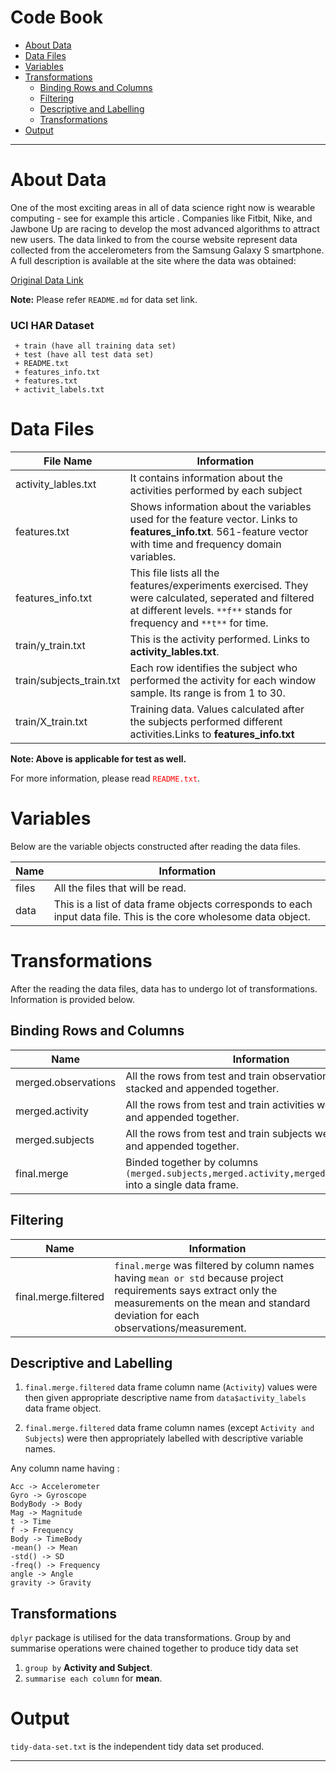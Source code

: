 # Code Book
- [About Data](#about-data)
- [Data Files](#data-files)
- [Variables](#variables)
- [Transformations](#transformations)
    - [Binding Rows and Columns](#binding-rows-and-columns)
    - [Filtering](#filtering)
    - [Descriptive and Labelling](#descriptive-and-labelling)
    - [Transformations](#transformations)
- [Output](#output)

*********
# About Data
One of the most exciting areas in all of data science right now is wearable computing - see for example this article . Companies like Fitbit, Nike, and Jawbone Up are racing to develop the most advanced algorithms to attract new users. The data linked to from the course website represent data collected from the accelerometers from the Samsung Galaxy S smartphone. A full description is available at the site where the data was obtained: 

[Original Data Link](http://archive.ics.uci.edu/ml/datasets/Human+Activity+Recognition+Using+Smartphones)

**Note:** Please refer `README.md` for data set link.

### UCI HAR Dataset
     + train (have all training data set)
     + test (have all test data set)
     + README.txt
     + features_info.txt
     + features.txt
     + activit_labels.txt

# Data Files

File Name                   |   Information
-----------------           |   ------------
activity_lables.txt         |   It contains information about the activities performed by each subject
features.txt                |   Shows information about the variables used for the feature vector. Links to **features_info.txt**. 561-feature vector with time and frequency domain variables.
features_info.txt           |   This file lists all the features/experiments exercised. They were calculated, seperated and filtered at different levels. `**f**` stands for frequency and `**t**` for time.
train/y_train.txt           |   This is the activity performed. Links to **activity_lables.txt**. 
train/subjects_train.txt    |   Each row identifies the subject who performed the activity for each window sample. Its range is from 1 to 30.
train/X_train.txt           |   Training data. Values calculated after the subjects performed different activities.Links to **features_info.txt**

**Note: Above is applicable for test as well.**

For more information, please read <span style="color:red;">`README.txt`</span>.

# Variables

Below are the variable objects constructed after reading the data files.

Name                        |   Information
-------------               |   -------------
files                       |   All the files that will be read.
data                        |   This is a list of data frame objects corresponds to each input data file. This is the core wholesome data object.

# Transformations

After the reading the data files, data has to undergo lot of transformations. Information is provided below.

## Binding Rows and Columns
Name                        |   Information
-------------               |   -------------
merged.observations         |   All the rows from test and train observations were stacked and appended together.
merged.activity             |   All the rows from test and train activities were stacked and appended together.
merged.subjects             |   All the rows from test and train subjects were stacked and appended together.
final.merge                 |   Binded together by columns `(merged.subjects,merged.activity,merged.observations)` into a single data frame.

## Filtering
Name                        |   Information
-------------               |   -------------
final.merge.filtered        |   `final.merge` was filtered by column names having `mean or std` because project requirements says extract only the measurements on the mean and standard deviation for each observations/measurement.

## Descriptive and Labelling

1. `final.merge.filtered` data frame column name (`Activity`) values were then given appropriate descriptive name from `data$activity_labels` data frame object. 

2. `final.merge.filtered` data frame column names (except `Activity and Subjects`) were then appropriately labelled with descriptive variable names. 

Any column name having :
```
Acc -> Accelerometer
Gyro -> Gyroscope
BodyBody -> Body
Mag -> Magnitude
t -> Time
f -> Frequency
Body -> TimeBody
-mean() -> Mean
-std() -> SD
-freq() -> Frequency
angle -> Angle
gravity -> Gravity
```

## Transformations

`dplyr` package is utilised for the data transformations. Group by and summarise operations were chained together to produce tidy data set

1. `group by` **Activity and Subject**.
2. `summarise each column` for **mean**.

# Output
`tidy-data-set.txt` is the independent tidy data set produced.

*******
